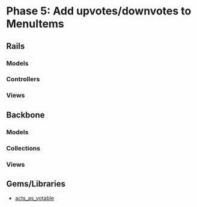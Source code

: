 # Phase 5: Add upvotes/downvotes to MenuItems
## Rails
### Models

### Controllers

### Views

## Backbone
### Models

### Collections

### Views

## Gems/Libraries
* [acts_as_votable](https://github.com/ryanto/acts_as_votable)
